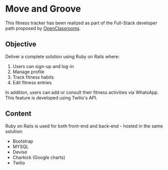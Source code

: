 # Move and Groove

This fitness tracker has been realized as part of the Full-Stack developer path proposed by [OpenClassrooms](https://openclassrooms.com).

## Objective

Deliver a complete solution using Ruby on Rails where:

1. Users can sign-up and log-in
2. Manage profile
3. Track fitness habits
4. Edit fitness entries

In addition, users can add or consult their fitness activities via WhatsApp.
This feature is developed using Twilio's API.

## Content

Ruby on Rails is used for both front-end and back-end - hosted in the same solution:
- Bootstrap
- MYSQL
- Devise
- Charkick (Google charts)
- Twilio